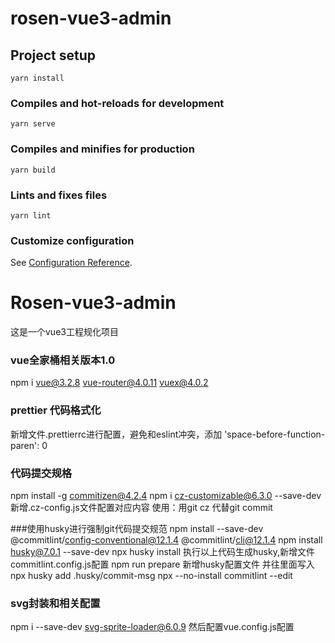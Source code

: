 # rosen-vue3-admin

## Project setup
```
yarn install
```

### Compiles and hot-reloads for development
```
yarn serve
```

### Compiles and minifies for production
```
yarn build
```

### Lints and fixes files
```
yarn lint
```

### Customize configuration
See [Configuration Reference](https://cli.vuejs.org/config/).
# Rosen-vue3-admin
这是一个vue3工程规化项目

### vue全家桶相关版本1.0
npm i vue@3.2.8 vue-router@4.0.11 vuex@4.0.2

### prettier 代码格式化
新增文件.prettierrc进行配置，避免和eslint冲突，添加   'space-before-function-paren': 0

### 代码提交规格
npm install -g commitizen@4.2.4
npm i cz-customizable@6.3.0 --save-dev  
新增.cz-config.js文件配置对应内容
使用：用git cz 代替git commit

###使用husky进行强制git代码提交规范
npm install --save-dev @commitlint/config-conventional@12.1.4 @commitlint/cli@12.1.4
npm install husky@7.0.1 --save-dev
npx husky install
执行以上代码生成husky,新增文件commitlint.config.js配置
npm run prepare
新增husky配置文件 并往里面写入
npx husky add .husky/commit-msg
npx --no-install commitlint --edit

### svg封装和相关配置
npm i --save-dev svg-sprite-loader@6.0.9
然后配置vue.config.js配置


